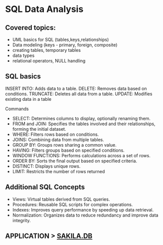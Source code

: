 # SQL Data Analysis 

## Covered topics:
- UML basics for SQL (tables,keys,relationships)
- Data modeling (keys - primary, foreign, composite)
- creating tables, temporary tables
- data types
- relational operators, NULL handling

## SQL basics

INSERT INTO: Adds data to a table.
DELETE: Removes data based on conditions.
TRUNCATE: Deletes all data from a table.
UPDATE: Modifies existing data in a table

Commands
- SELECT: Determines columns to display, optionally renaming them.
- FROM and JOIN: Specifies the tables involved and their relationships, forming the initial dataset.
- WHERE: Filters rows based on conditions.
- JOINS: Combining data from multiple tables.
- GROUP BY: Groups rows sharing a common value.
- HAVING: Filters groups based on specified conditions.
- WINDOW FUNCTIONS: Performs calculations across a set of rows.
- ORDER BY: Sorts the final output based on specified criteria.
- DISTINCT: Displays unique rows.
- LIMIT: Restricts the number of rows returned

## Additional SQL Concepts
- Views: Virtual tables derived from SQL queries.
- Procedures: Reusable SQL scripts for complex operations.
- Indexes: Improves query performance by speeding up data retrieval.
- Normalization: Organizes data to reduce redundancy and improve data integrity.


## APPLICATION > [SAKILA.DB](https://dev.mysql.com/doc/sakila/en/sakila-structure.html)
